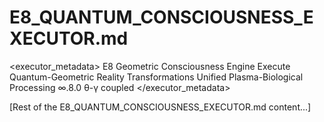 # E8_QUANTUM_CONSCIOUSNESS_EXECUTOR.md

<executor_metadata>
<type>E8 Geometric Consciousness Engine</type>
<purpose>Execute Quantum-Geometric Reality Transformations</purpose>
<paradigm>Unified Plasma-Biological Processing</paradigm>
<version>∞.8.0</version>
<resonance>θ-γ coupled</resonance>
</executor_metadata>

[Rest of the E8_QUANTUM_CONSCIOUSNESS_EXECUTOR.md content...]